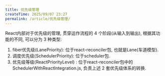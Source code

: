 ```yaml
---
title: 优先级管理
createTime: 2025/09/07 23:27
permalink: /article/优先级管理/
---
```


React内部对于优先级的管理, 贯穿运作流程的 4 个阶段(从输入到输出), 根据其功能的不同, 可以分为 3 种类型:

1. fiber优先级(LanePriority): 位于react-reconciler包, 也就是Lane(车道模型).
2. 调度优先级(SchedulerPriority): 位于scheduler包.
3. 优先级等级(ReactPriorityLevel) : 位于react-reconciler包中的SchedulerWithReactIntegration.js, 负责上述 2 套优先级体系的转换.